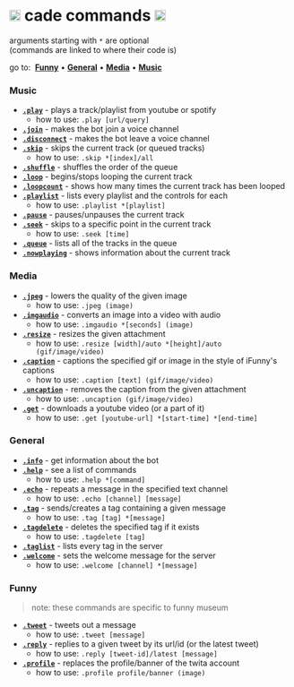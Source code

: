 # <img src='https://i.imgur.com/yxm0XNL.gif' width='20'> cade commands <img src='https://i.imgur.com/yxm0XNL.gif' width='20'>
arguments starting with `*` are optional<br>
(commands are linked to where their code is)

go to:&nbsp; [**Funny**](#funny) • [**General**](#general) • [**Media**](#media) • [**Music**](#music)

### Music
- [**`.play`**](https://github.com/source64/cade/blob/main/cogs/music.py#L81) - plays a track/playlist from youtube or spotify
	- how to use: `.play [url/query]`
- [**`.join`**](https://github.com/source64/cade/blob/main/cogs/music.py#L135) - makes the bot join a voice channel
- [**`.disconnect`**](https://github.com/source64/cade/blob/main/cogs/music.py#L151) - makes the bot leave a voice channel
- [**`.skip`**](https://github.com/source64/cade/blob/main/cogs/music.py#L166) - skips the current track (or queued tracks)
	- how to use: `.skip *[index]/all`
- [**`.shuffle`**](https://github.com/source64/cade/blob/main/cogs/music.py#L201) - shuffles the order of the queue
- [**`.loop`**](https://github.com/source64/cade/blob/main/cogs/music.py#L219) - begins/stops looping the current track
- [**`.loopcount`**](https://github.com/source64/cade/blob/main/cogs/music.py#L237) - shows how many times the current track has been looped
- [**`.playlist`**](https://github.com/source64/cade/blob/main/cogs/music.py#L249) - lists every playlist and the controls for each
	- how to use: `.playlist *[playlist]`
- [**`.pause`**](https://github.com/source64/cade/blob/main/cogs/music.py#L271) - pauses/unpauses the current track
- [**`.seek`**](https://github.com/source64/cade/blob/main/cogs/music.py#L285) - skips to a specific point in the current track
	- how to use: `.seek [time]`
- [**`.queue`**](https://github.com/source64/cade/blob/main/cogs/music.py#L339) - lists all of the tracks in the queue
- [**`.nowplaying`**](https://github.com/source64/cade/blob/main/cogs/music.py#L353) - shows information about the current track

### Media
- [**`.jpeg`**](https://github.com/source64/cade/blob/main/cogs/media.py#L23) - lowers the quality of the given image
	- how to use: `.jpeg (image)`
- [**`.imgaudio`**](https://github.com/source64/cade/blob/main/cogs/media.py#L41) - converts an image into a video with audio
	- how to use: `.imgaudio *[seconds] (image)`
- [**`.resize`**](https://github.com/source64/cade/blob/main/cogs/media.py#L191) - resizes the given attachment
	- how to use: `.resize [width]/auto *[height]/auto (gif/image/video)`
- [**`.caption`**](https://github.com/source64/cade/blob/main/cogs/media.py#L246) - captions the specified gif or image in the style of iFunny's captions
	- how to use: `.caption [text] (gif/image/video)`
- [**`.uncaption`**](https://github.com/source64/cade/blob/main/cogs/media.py#L284) - removes the caption from the given attachment
	- how to use: `.uncaption (gif/image/video)`
- [**`.get`**](https://github.com/source64/cade/blob/main/cogs/media.py#L311) - downloads a youtube video (or a part of it)
	- how to use: `.get [youtube-url] *[start-time] *[end-time]`

### General
- [**`.info`**](https://github.com/source64/cade/blob/main/cogs/general.py#L144) - get information about the bot
- [**`.help`**](https://github.com/source64/cade/blob/main/cogs/general.py#L197) - see a list of commands
	- how to use: `.help *[command]`
- [**`.echo`**](https://github.com/source64/cade/blob/main/cogs/general.py#L239) - repeats a message in the specified text channel
	- how to use: `.echo [channel] [message]`
- [**`.tag`**](https://github.com/source64/cade/blob/main/cogs/general.py#L260) - sends/creates a tag containing a given message
	- how to use: `.tag [tag] *[message]`
- [**`.tagdelete`**](https://github.com/source64/cade/blob/main/cogs/general.py#L314) - deletes the specified tag if it exists
	- how to use: `.tagdelete [tag]`
- [**`.taglist`**](https://github.com/source64/cade/blob/main/cogs/general.py#L334) - lists every tag in the server
- [**`.welcome`**](https://github.com/source64/cade/blob/main/cogs/general.py#L358) - sets the welcome message for the server
	- how to use: `.welcome [channel] *[message]`

### Funny
> note: these commands are specific to funny museum
- [**`.tweet`**](https://github.com/source64/cade/blob/main/cogs/funny.py#L65) - tweets out a message
	- how to use: `.tweet [message]`
- [**`.reply`**](https://github.com/source64/cade/blob/main/cogs/funny.py#L82) - replies to a given tweet by its url/id (or the latest tweet)
	- how to use: `.reply [tweet-id]/latest [message]`
- [**`.profile`**](https://github.com/source64/cade/blob/main/cogs/funny.py#L130) - replaces the profile/banner of the twita account
	- how to use: `.profile profile/banner (image)`
